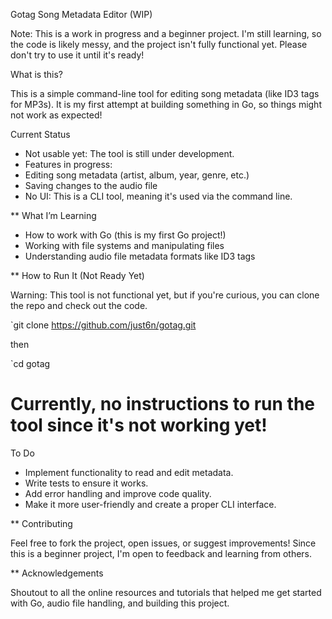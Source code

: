 Gotag Song Metadata Editor (WIP)

Note: This is a work in progress and a beginner project. I'm still learning, so the code is likely messy, and the project isn't fully functional yet. Please don't try to use it until it's ready!

What is this?

This is a simple command-line tool for editing song metadata (like ID3 tags for MP3s). It is my first attempt at building something in Go, so things might not work as expected!

Current Status
- Not usable yet: The tool is still under development.
- Features in progress:
- Editing song metadata (artist, album, year, genre, etc.)
- Saving changes to the audio file
- No UI: This is a CLI tool, meaning it's used via the command line.

** What I’m Learning
- How to work with Go (this is my first Go project!)
- Working with file systems and manipulating files
- Understanding audio file metadata formats like ID3 tags

** How to Run It (Not Ready Yet)

Warning: This tool is not functional yet, but if you're curious, you can clone the repo and check out the code.

`git clone https://github.com/just6n/gotag.git

then 

`cd gotag

# Currently, no instructions to run the tool since it's not working yet!

To Do

- Implement functionality to read and edit metadata.
- Write tests to ensure it works.
- Add error handling and improve code quality.
- Make it more user-friendly and create a proper CLI interface.

** Contributing

Feel free to fork the project, open issues, or suggest improvements! Since this is a beginner project, I'm open to feedback and learning from others.

** Acknowledgements

Shoutout to all the online resources and tutorials that helped me get started with Go, audio file handling, and building this project.
